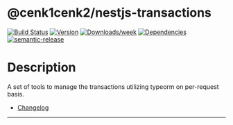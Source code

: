 # @cenk1cenk2/nestjs-transactions

[![Build Status](https://drone.kilic.dev/api/badges/cenk1cenk2/nestjs-tools/status.svg)](https://drone.kilic.dev/cenk1cenk2/nestjs-tools) [![Version](https://img.shields.io/npm/v/cenk1cenk2/nestjs-transactions.svg)](https://npmjs.org/package/cenk1cenk2/nestjs-transactions) [![Downloads/week](https://img.shields.io/npm/dw/cenk1cenk2/nestjs-transactions.svg)](https://npmjs.org/package/cenk1cenk2/nestjs-transactions) [![Dependencies](https://img.shields.io/librariesio/release/npm/cenk1cenk2/nestjs-transactions)](https://npmjs.org/package/cenk1cenk2/nestjs-transactions) [![semantic-release](https://img.shields.io/badge/%20%20%F0%9F%93%A6%F0%9F%9A%80-semantic--release-e10079.svg)](https://github.com/semantic-release/semantic-release)

# Description

A set of tools to manage the transactions utilizing typeorm on per-request basis.

- [Changelog](./CHANGELOG.md)

<!-- toc -->

<!-- tocstop -->

---
